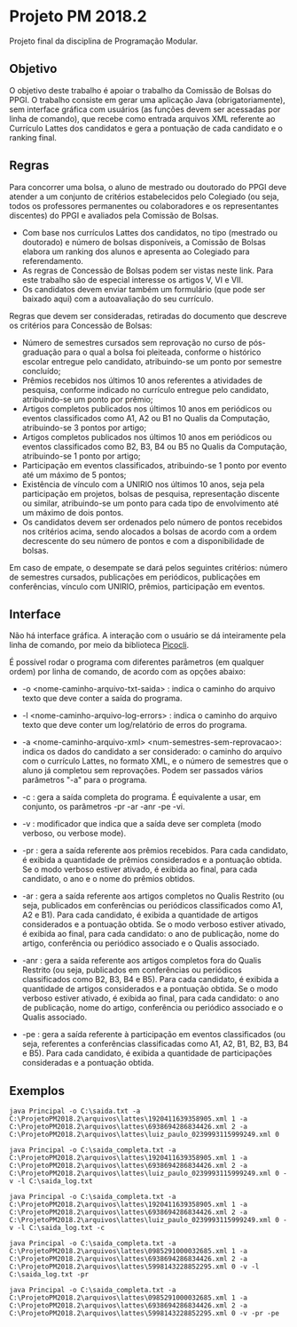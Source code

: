 
# Projeto PM 2018.2
Projeto final da disciplina de Programação Modular.

## Objetivo
O objetivo deste trabalho é apoiar o trabalho da Comissão de Bolsas do PPGI. O trabalho consiste em gerar uma aplicação Java (obrigatoriamente), sem interface gráfica com usuários (as funções devem ser acessadas por linha de comando), que recebe como entrada arquivos XML referente ao Currículo Lattes dos candidatos e gera a pontuação de cada candidato e o ranking final.

## Regras
Para concorrer uma bolsa, o aluno de mestrado ou doutorado do PPGI deve atender a um conjunto de critérios estabelecidos pelo Colegiado (ou seja, todos os professores permanentes ou colaboradores e os representantes discentes) do PPGI e avaliados pela Comissão de Bolsas.

* Com base nos currículos Lattes dos candidatos, no tipo (mestrado ou doutorado) e número de bolsas disponíveis, a Comissão de Bolsas elabora um ranking dos alunos e apresenta ao Colegiado para referendamento.
* As regras de Concessão de Bolsas podem ser vistas neste link. Para este trabalho são de especial interesse os artigos V, VI e VII.
* Os candidatos devem enviar também um formulário (que pode ser baixado aqui) com a autoavaliação do seu currículo.

Regras que devem ser consideradas, retiradas do documento que descreve os critérios para Concessão de Bolsas:

* Número de semestres cursados sem reprovação no curso de pós-graduação para o qual a bolsa foi pleiteada, conforme o histórico escolar entregue pelo candidato, atribuindo-se um ponto por semestre concluído;
* Prêmios recebidos nos últimos 10 anos referentes a atividades de pesquisa, conforme indicado no currículo entregue pelo candidato, atribuindo-se um ponto por prêmio;
* Artigos completos publicados nos últimos 10 anos em periódicos ou eventos classificados como A1, A2 ou B1 no Qualis da Computação, atribuindo-se 3 pontos por artigo;    
* Artigos completos publicados nos últimos 10 anos em periódicos ou eventos classificados como B2, B3, B4 ou B5 no Qualis da Computação, atribuindo-se 1 ponto por artigo;
* Participação em eventos classificados, atribuindo-se 1 ponto por evento até um máximo de 5 pontos;
* Existência de vínculo com a UNIRIO nos últimos 10 anos, seja pela participação em projetos, bolsas de pesquisa, representação discente ou similar, atribuindo-se um ponto para cada tipo de envolvimento até um máximo de dois pontos.
* Os candidatos devem ser ordenados pelo número de pontos recebidos nos critérios acima, sendo alocados a bolsas de acordo com a ordem decrescente do seu número de pontos e com a disponibilidade de bolsas.

Em caso de empate, o desempate se dará pelos seguintes critérios: número de semestres cursados, publicações em periódicos, publicações em conferências, vínculo com UNIRIO, prêmios, participação em eventos.

## Interface

Não há interface gráfica. A interação com o usuário se dá inteiramente pela linha de comando, por meio da biblioteca [Picocli](https://github.com/remkop/picocli).

É possível rodar o programa com diferentes parâmetros (em qualquer ordem) por linha de comando, de acordo com as opções abaixo:

-   -o <nome-caminho-arquivo-txt-saida\> : indica o caminho do arquivo texto que deve conter a saída do programa.

-   -l <nome-caminho-arquivo-log-errors\> : indica o caminho do arquivo texto que deve conter um log/relatório de erros do programa.

-   -a <nome-caminho-arquivo-xml\> <num-semestres-sem-reprovacao\>: indica os dados do candidato a ser considerado: o caminho do arquivo com o currículo Lattes, no formato XML, e o número de semestres que o aluno já completou sem reprovações. Podem ser passados vários parâmetros "-a" para o programa.

-   -c : gera a saída completa do programa. É equivalente a usar, em conjunto, os parâmetros -pr -ar -anr -pe -vi.

-   -v : modificador que indica que a saída deve ser completa (modo verboso, ou verbose mode).

-   -pr : gera a saída referente aos prêmios recebidos. Para cada candidato, é exibida a quantidade de prêmios considerados e a pontuação obtida. Se o modo verboso estiver ativado, é exibida ao final, para cada candidato, o ano e o nome do prêmios obtidos.

-   -ar : gera a saída referente aos artigos completos no Qualis Restrito (ou seja, publicados em conferências ou periódicos classificados como A1, A2 e B1). Para cada candidato, é exibida a quantidade de artigos considerados e a pontuação obtida. Se o modo verboso estiver ativado, é exibida ao final, para cada candidato: o ano de publicação, nome do artigo, conferência ou periódico associado e o Qualis associado.

-   -anr : gera a saída referente aos artigos completos fora do Qualis Restrito (ou seja, publicados em conferências ou periódicos classificados como B2, B3, B4 e B5). Para cada candidato, é exibida a quantidade de artigos considerados e a pontuação obtida. Se o modo verboso estiver ativado, é exibida ao final, para cada candidato: o ano de publicação, nome do artigo, conferência ou periódico associado e o Qualis associado.

-   -pe : gera a saída referente à participação em eventos classificados (ou seja, referentes a conferências classificadas como A1, A2, B1, B2, B3, B4 e B5). Para cada candidato, é exibida a quantidade de participações consideradas e a pontuação obtida.


## Exemplos

~~~~
java Principal -o C:\saida.txt -a C:\ProjetoPM2018.2\arquivos\lattes\1920411639358905.xml 1 -a C:\ProjetoPM2018.2\arquivos\lattes\6938694286834426.xml 2 -a C:\ProjetoPM2018.2\arquivos\lattes\luiz_paulo_0239993115999249.xml 0

java Principal -o C:\saida_completa.txt -a C:\ProjetoPM2018.2\arquivos\lattes\1920411639358905.xml 1 -a C:\ProjetoPM2018.2\arquivos\lattes\6938694286834426.xml 2 -a C:\ProjetoPM2018.2\arquivos\lattes\luiz_paulo_0239993115999249.xml 0 -v -l C:\saida_log.txt

java Principal -o C:\saida_completa.txt -a C:\ProjetoPM2018.2\arquivos\lattes\1920411639358905.xml 1 -a C:\ProjetoPM2018.2\arquivos\lattes\6938694286834426.xml 2 -a C:\ProjetoPM2018.2\arquivos\lattes\luiz_paulo_0239993115999249.xml 0 -v -l C:\saida_log.txt -c

java Principal -o C:\saida_completa.txt -a C:\ProjetoPM2018.2\arquivos\lattes\0985291000032685.xml 1 -a C:\ProjetoPM2018.2\arquivos\lattes\6938694286834426.xml 2 -a C:\ProjetoPM2018.2\arquivos\lattes\5998143228852295.xml 0 -v -l C:\saida_log.txt -pr 

java Principal -o C:\saida_completa.txt -a C:\ProjetoPM2018.2\arquivos\lattes\0985291000032685.xml 1 -a C:\ProjetoPM2018.2\arquivos\lattes\6938694286834426.xml 2 -a C:\ProjetoPM2018.2\arquivos\lattes\5998143228852295.xml 0 -v -pr -pe 
~~~~


